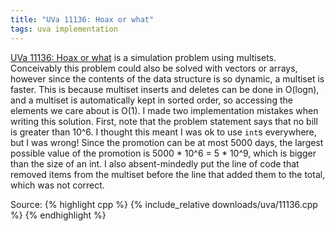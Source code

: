 ```yaml
---
title: "UVa 11136: Hoax or what"
tags: uva implementation
---
```

[UVa 11136: Hoax or what](https://uva.onlinejudge.org/index.php?option=com_onlinejudge&Itemid=8&category=24&page=show_problem&problem=2077) is a simulation problem using multisets. <!--more-->
Conceivably this problem could also be solved with vectors or arrays, however since the contents of the data structure is so dynamic, a multiset is faster. This is because multiset inserts and deletes can be done in O(logn), and a multiset is automatically kept in sorted order, so accessing the elements we care about is O(1). I made two implementation mistakes when writing this solution. First, note that the problem statement says that no bill is greater than 10^6. I thought this meant I was ok to use `int`s everywhere, but I was wrong! Since the promotion can be at most 5000 days, the largest possible value of the promotion is 5000 * 10^6 = 5 * 10^9, which is bigger than the size of an int. I also absent-mindedly put the line of code that removed items from the multiset before the line that added them to the total, which was not correct.

Source:
{% highlight cpp %}
{% include_relative downloads/uva/11136.cpp %}
{% endhighlight %}
